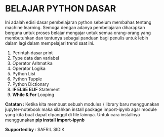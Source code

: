 # BELAJAR PYTHON DASAR
Ini adalah edisi dasar pembelajaran python sebelum membahas tentang machine learning. Semoga dengan adanya pembelajaran diharapkan berguna untuk proses belajar mengajar untuk semua orang-orang yang membutuhkan dan tentunya sebagai panduan bagi penulis untuk lebih dalam lagi dalam mempelajari trend saat ini.
<ol>
  <li>Perintah dasar print</li>
  <li>Type data dan variabel</li>
  <li>Operator Aritmatika</li>
  <li>Operator Logika</li>
  <li>Python List</li>
  <li>Python Tupple</li>
  <li>Python Dictionary</li>
  <li><b>IF ELSE ELIF</b> Statement</li>
  <li><b>While & For</b> Looping</li>
</ol>

<b>Catatan : </b>
Ketika kita membuat sebuah modules / library baru menggunakan jupyter-notebook maka silahkan install package import-ipynb agar module yang kita buat dapat dipanggil di file lainnya. Untuk cara installnya menggunakan <strong>pip install import-ipynb</strong>

<b>Supported by</b> : SAFRIL SIDIK
